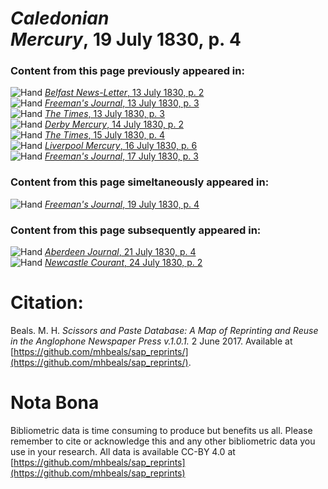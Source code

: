 # *Caledonian Mercury*, 19 July 1830, p. 4  
  
### Content from this page previously appeared in:  
![Hand](http://scissorsandpaste.net/wp-content/uploads/2017/06/smallhandpointer.png) [*Belfast News-Letter*, 13 July 1830, p. 2](https://mhbeals.github.io/sap_html/Belfast-News-Letter/Belfast-News-Letter-13-July-1830-p-2)  
![Hand](http://scissorsandpaste.net/wp-content/uploads/2017/06/smallhandpointer.png) [*Freeman's Journal*, 13 July 1830, p. 3](https://mhbeals.github.io/sap_html/Freeman's-Journal/Freeman's-Journal-13-July-1830-p-3)  
![Hand](http://scissorsandpaste.net/wp-content/uploads/2017/06/smallhandpointer.png) [*The Times*, 13 July 1830, p. 3](https://mhbeals.github.io/sap_html/The-Times/The-Times-13-July-1830-p-3)  
![Hand](http://scissorsandpaste.net/wp-content/uploads/2017/06/smallhandpointer.png) [*Derby Mercury*, 14 July 1830, p. 2](https://mhbeals.github.io/sap_html/Derby-Mercury/Derby-Mercury-14-July-1830-p-2)  
![Hand](http://scissorsandpaste.net/wp-content/uploads/2017/06/smallhandpointer.png) [*The Times*, 15 July 1830, p. 4](https://mhbeals.github.io/sap_html/The-Times/The-Times-15-July-1830-p-4)  
![Hand](http://scissorsandpaste.net/wp-content/uploads/2017/06/smallhandpointer.png) [*Liverpool Mercury*, 16 July 1830, p. 6](https://mhbeals.github.io/sap_html/Liverpool-Mercury/Liverpool-Mercury-16-July-1830-p-6)  
![Hand](http://scissorsandpaste.net/wp-content/uploads/2017/06/smallhandpointer.png) [*Freeman's Journal*, 17 July 1830, p. 3](https://mhbeals.github.io/sap_html/Freeman's-Journal/Freeman's-Journal-17-July-1830-p-3)  
  
### Content from this page simeltaneously appeared in:  
![Hand](http://scissorsandpaste.net/wp-content/uploads/2017/06/smallhandpointer.png) [*Freeman's Journal*, 19 July 1830, p. 4](https://mhbeals.github.io/sap_html/Freeman's-Journal/Freeman's-Journal-19-July-1830-p-4)  
  
### Content from this page subsequently appeared in:  
![Hand](http://scissorsandpaste.net/wp-content/uploads/2017/06/smallhandpointer.png) [*Aberdeen Journal*, 21 July 1830, p. 4](https://mhbeals.github.io/sap_html/Aberdeen-Journal/Aberdeen-Journal-21-July-1830-p-4)  
![Hand](http://scissorsandpaste.net/wp-content/uploads/2017/06/smallhandpointer.png) [*Newcastle Courant*, 24 July 1830, p. 2](https://mhbeals.github.io/sap_html/Newcastle-Courant/Newcastle-Courant-24-July-1830-p-2)  


# Citation: 

Beals. M. H. *Scissors and Paste Database: A Map of Reprinting and Reuse in the Anglophone Newspaper Press v.1.0.1.* 2 June 2017. Available at [https://github.com/mhbeals/sap_reprints/](https://github.com/mhbeals/sap_reprints/). 

# Nota Bona

Bibliometric data is time consuming to produce but benefits us all. Please remember to cite or acknowledge this and any other bibliometric data you use in your research. All data is available CC-BY 4.0 at [https://github.com/mhbeals/sap_reprints](https://github.com/mhbeals/sap_reprints)